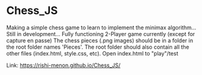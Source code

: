 # Chess_JS
Making a simple chess game to learn to implement the minimax algorithm... Still in development... Fully functioning 2-Player game currently (except for capture en passe) 
The chess pieces (.png images) should be in a folder in the root folder names 'Pieces'. The root folder should also contain all the other files (index.html, style.css, etc). Open index.html to "play"/test

Link: https://rishi-menon.github.io/Chess_JS/
